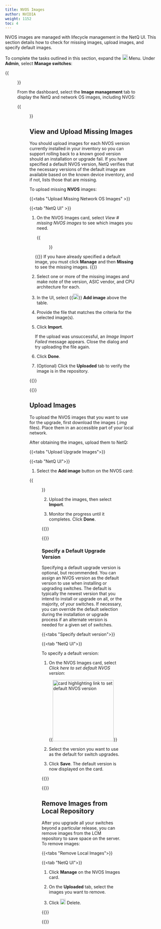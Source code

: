 ```yaml
---
title: NVOS Images
author: NVIDIA
weight: 1152
toc: 4
---
```


NVOS images are managed with lifecycle management in the NetQ UI. This section details how to check for missing images, upload images, and specify default images.

To complete the tasks outlined in this section, expand the <img src="https://icons.cumulusnetworks.com/01-Interface-Essential/03-Menu/navigation-menu.svg" height="18" width="18"/> Menu. Under **Admin**, select **Manage switches**:

{{<figure src="/images/netq/lcm-nvos-450.png" alt="" width="300">}}

From the dashboard, select the **Image management** tab to display the NetQ and network OS images, including NVOS:

 {{<figure src="/images/netq/lcm-image-management-nvos.png" alt="images card with link to view missing images" width="800">}}

## View and Upload Missing Images

You should upload images for each NVOS version currently installed in your inventory so you can support rolling back to a known good version should an installation or upgrade fail. If you have specified a default NVOS version, NetQ verifies that the necessary versions of the default image are available based on the known device inventory, and if not, lists those that are missing.

To upload missing **NVOS** images:

{{<tabs "Upload Missing Network OS Images" >}}

{{<tab "NetQ UI" >}}

1. On the NVOS Images card, select *View # missing NVOS images* to see which images you need.

    {{<figure src="/images/netq/missing-nvos-450.png" alt="nvos images card with link to view missing images" width="200">}}

<div style="padding-left: 18px;">{{<notice tip>}}
If you have already specified a default image, you must click <strong>Manage</strong> and then <strong>Missing</strong> to see the missing images.
    {{</notice>}}</div>

2. Select one or more of the missing images and make note of the version, ASIC vendor, and CPU architecture for each.

<!--

3. Download the files from TKTK

-->

3. In the UI, select {{<img src="https://icons.cumulusnetworks.com/01-Interface-Essential/43-Remove-Add/add-circle.svg" height="18" width="18">}} **Add image** above the table.

4. Provide the file that matches the criteria for the selected image(s).

5. Click **Import**.

<div style="padding-left: 18px;">If the upload was unsuccessful, an <em>Image Import Failed</em> message appears. Close the dialog and try uploading the file again.
</div>

6. Click **Done**.

7. (Optional) Click the **Uploaded** tab to verify the image is in the repository.

{{</tab>}}

{{</tabs>}}

## Upload Images

To upload the NVOS images that you want to use for the upgrade, first download the images (*.img* files). Place them in an accessible part of your local network.

After obtaining the images, upload them to NetQ:

{{<tabs "Upload Upgrade Images">}}

{{<tab "NetQ UI">}}

1. Select the **Add image** button on the NVOS card:

{{<figure src="/images/netq/nvos-images-card-450.png" alt="nvos images card" width="200">}}

2. Upload the images, then select **Import**.

3. Monitor the progress until it completes. Click **Done**.

{{</tab>}}

{{</tabs>}}

### Specify a Default Upgrade Version

Specifying a default upgrade version is optional, but recommended. You can assign an NVOS version as the default version to use when installing or upgrading switches. The default is typically the newest version that you intend to install or upgrade on all, or the majority, of your switches. If necessary, you can override the default selection during the installation or upgrade process if an alternate version is needed for a given set of switches.

{{<tabs "Specify default version">}}

{{<tab "NetQ UI">}}

To specify a default version:

1. On the NVOS Images card, select *Click here to set default NVOS version*:

    {{<img src="/images/netq/default-nvos-450.png" alt="card highlighting link to set default NVOS version" width="200">}}

3. Select the version you want to use as the default for switch upgrades.

4. Click **Save**. The default version is now displayed on the card.


{{</tab>}}

{{</tabs>}}

## Remove Images from Local Repository

After you upgrade all your switches beyond a particular release, you can remove images from the LCM repository to save space on the server. To remove images:

{{<tabs "Remove Local Images">}}

{{<tab "NetQ UI">}}

1. Click **Manage** on the NVOS Images card.

2. On the **Uploaded** tab, select the images you want to remove. 

3. Click <img src="https://icons.cumulusnetworks.com/01-Interface-Essential/23-Delete/bin-1.svg" height="18" width="18"/> Delete.

{{</tab>}}

{{</tabs>}}
